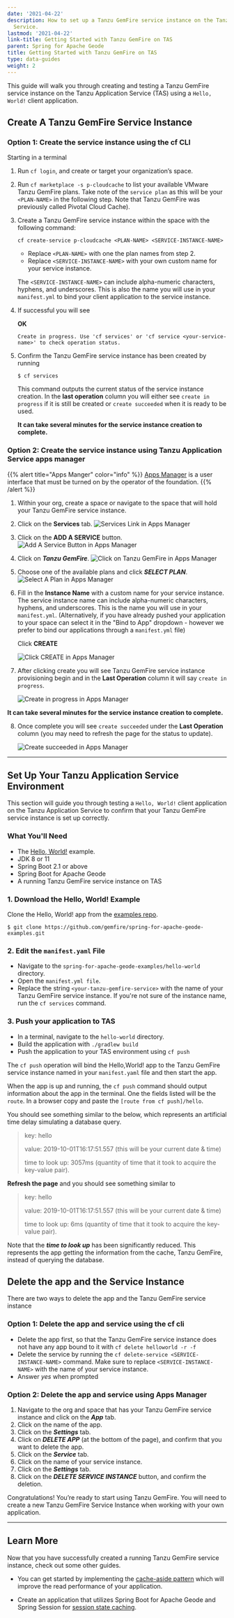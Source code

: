 ```yaml
---
date: '2021-04-22'
description: How to set up a Tanzu GemFire service instance on the Tanzu Application
  Service.
lastmod: '2021-04-22'
link-title: Getting Started with Tanzu GemFire on TAS
parent: Spring for Apache Geode
title: Getting Started with Tanzu GemFire on TAS
type: data-guides
weight: 2
---
```


This guide will walk you through creating and testing a Tanzu GemFire service instance on the Tanzu Application Service (TAS) using a `Hello, World!` client application.


## Create A Tanzu GemFire Service Instance

### Option 1: Create the service instance using the cf CLI

Starting in a terminal

1. Run `cf login`, and create or target your organization’s space.

2. Run `cf marketplace -s p-cloudcache` to list your available VMware Tanzu GemFire plans. Take note of the `service plan` as this will be your `<PLAN-NAME>` in the following step. Note that Tanzu GemFire was previously called Pivotal Cloud Cache).

3. Create a Tanzu GemFire service instance within the space with the following command:
   
   `cf create-service p-cloudcache <PLAN-NAME> <SERVICE-INSTANCE-NAME>`
   
   * Replace `<PLAN-NAME>` with one the plan names from step 2.
   * Replace `<SERVICE-INSTANCE-NAME>` with your own custom name for your service instance.
    
    The `<SERVICE-INSTANCE-NAME>` can include alpha-numeric characters, hyphens, and underscores. This is also the name you will use in your `manifest.yml` to bind your client application to the service instance.
   
4.  If successful you will see 
    
    **OK**
    
    `Create in progress. Use 'cf services' or 'cf service <your-service-name>' to check operation status.`
   
5. Confirm the Tanzu GemFire service instance has been created by running  
   
   `$ cf services`
   
   This command outputs the current status of the service instance creation.  In the **last operation** column you will either see `create in progress` if it is still be created or `create succeeded` when it is ready to be used.
   
   **It can take several minutes for the service instance creation to complete.**
     
   
### Option 2: Create the service instance using Tanzu Application Service apps manager



{{% alert title="Apps Manger" color="info" %}}
[Apps Manager](https://docs.run.pivotal.io/console/dev-console.html) is a user interface that must be turned on by the operator of the foundation.
{{% /alert %}} 



1. Within your org, create a space or navigate to the space that will hold your Tanzu GemFire service instance.



2. Click on the **Services** tab.
    ![Services Link in Apps Manager](/images/guides/data/tanzu-gemfire/get-started-tgf4vms-sbdg/Service_Tab_in_Apps_Manager.png)



3.  Click on the **ADD A SERVICE** button.
    ![Add A Service Button in Apps Manager](/images/guides/data/tanzu-gemfire/get-started-tgf4vms-sbdg/add_a_service_button.png)



4.  Click on ***Tanzu GemFire***.
    ![Click on Tanzu GemFire in Apps Manager](/images/guides/data/tanzu-gemfire/get-started-tgf4vms-sbdg/tanzu_gemfire_apps_manager.png)



5. Choose one of the available plans and click ***SELECT PLAN***.
     ![Select A Plan in Apps Manager](/images/guides/data/tanzu-gemfire/get-started-tgf4vms-sbdg/select_a_plan.png)



6.  Fill in the **Instance Name** with a custom name for your service instance. The service instance name can include alpha-numeric characters, hyphens, and underscores. This is the name you will use in your `manifest.yml`.  (Alternatively, if you have already pushed your application to your space can select it in the "Bind to App" dropdown - however we prefer to bind our applications through a `manifest.yml` file)
    
    Click **CREATE**
    
    ![Click CREATE in Apps Manager](/images/guides/data/tanzu-gemfire/get-started-tgf4vms-sbdg/click_CREATE_button.png)


7.  After clicking create you will see Tanzu GemFire service instance provisioning begin and in the **Last Operation** column it will say `create in progress`.
    
     ![Create in progress in Apps Manager](/images/guides/data/tanzu-gemfire/get-started-tgf4vms-sbdg/create_in_progress.png)



**It can take several minutes for the service instance creation to complete.**



8.  Once complete you will see `create succeeded` under the **Last Operation** column (you may need to refresh the page for the status to update).

    ![Create succeeded in Apps Manager](/images/guides/data/tanzu-gemfire/get-started-tgf4vms-sbdg/create_succeeded.png)

---

## Set Up Your Tanzu Application Service Environment

This section will guide you through testing a `Hello, World!` client application on the Tanzu Application Service to confirm that your Tanzu GemFire service instance is set up correctly.

### What You'll Need

* The [Hello, World!](https://github.com/gemfire/spring-for-apache-geode-examples/tree/main/hello-world) example.
* JDK 8 or 11
* Spring Boot 2.1 or above
* Spring Boot for Apache Geode
* A running Tanzu GemFire service instance on TAS

###  1. Download the Hello, World! Example

Clone the Hello, World! app from the [examples repo](https://github.com/gemfire/spring-for-apache-geode-examples). 

```
$ git clone https://github.com/gemfire/spring-for-apache-geode-examples.git
```

### 2. Edit the `manifest.yaml` File

* Navigate to the `spring-for-apache-geode-examples/hello-world` directory. 
* Open the `manifest.yml file`. 
* Replace the string `<your-tanzu-gemfire-service>` with the name of your Tanzu GemFire service instance. If you're not sure of the instance name, run the `cf services` command.


### 3. Push your application to TAS

* In a terminal, navigate to the `hello-world` directory.
* Build the application with `./gradlew build`
* Push the application to your TAS environment using `cf push`

The `cf push` operation will bind the Hello,World! app to the Tanzu GemFire service instance named in your `manifest.yaml` file  and then start the app.

 When the app is up and running, the `cf push` command should output information about the app in the terminal.  One the fields listed will be the `route`.  In a browser copy and paste the `[route from cf push]/hello`.
 
 You should see something similar to the below, which represents an artificial time delay simulating a database query.
 
> key: hello
>
>value: 2019-10-01T16:17:51.557 (this will be your current date & time)
>
>time to look up: 3057ms (quantity of time that it took to acquire the key-value pair).  


**Refresh the page** and you should see something similar to

> key: hello
>
>value: 2019-10-01T16:17:51.557 (this will be your current date & time)
>
>time to look up: 6ms (quantity of time that it took to acquire the key-value pair).

Note that the ***time to look up*** has been significantly reduced. This represents the app getting the information from the cache, Tanzu GemFire, instead of querying the database.

## Delete the app and the Service Instance

There are two ways to delete the app and the Tanzu GemFire service instance

### Option 1: Delete the app and service using the cf cli

* Delete the app first, so that the Tanzu GemFire service instance does not have any app bound to it with `cf delete helloworld -r -f`
* Delete the service by running the `cf delete-service <SERVICE-INSTANCE-NAME>` command. Make sure to replace `<SERVICE-INSTANCE-NAME>` with the name of your service instance. 
* Answer *yes* when prompted

### Option 2: Delete the app and service using Apps Manager

1. Navigate to the org and space that has your Tanzu GemFire service instance and click on the ***App*** tab.
2. Click on the name of the app.
3. Click on the ***Settings*** tab.
4. Click on ***DELETE APP*** (at the bottom of the page), and confirm that you want to delete the app.
5. Click on the ***Service*** tab.
6. Click on the name of your service instance.
7. Click on the ***Settings*** tab.
8. Click on the ***DELETE SERVICE INSTANCE*** button, and confirm the deletion.

Congratulations! You’re ready to start using Tanzu GemFire. You will need to create a new Tanzu GemFire Service Instance when working with your own application.

---

 ## Learn More
 
 Now that you have successfully created a running Tanzu GemFire service instance, check out some other guides.
 
  * You can get started by implementing the [cache-aside pattern](/data/tanzu-gemfire/guides/cache-aside-pattern-sbdg) which will improve the read performance of your application. 
   
  * Create an application that utilizes Spring Boot for Apache Geode and Spring Session for [session state caching](/data/tanzu-gemfire/guides/session-state-cache-sbdg).